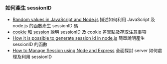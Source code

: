 ### 如何產生 sessionID
* [Random values in JavaScript and Node.js](https://blog.abelotech.com/posts/generate-random-values-nodejs-javascript/#generate-random-values-using-node-js-crypto-module)
   描述如何利用 JavaScript 及 node.js 的函數產生 sessionID 碼
* [cookie 和 session](https://wiki.jikexueyuan.com/project/node-lessons/cookie-session.html) 說明 sessionID 及 cookie 差異點及存取注意事項
* [How it is possible to generate session id in node.js](https://stackoverflow.com/questions/18078711/how-it-is-possible-to-generate-session-id-in-node-js) 簡單說明產生 sessionID 的函數
* [How to Manage Session using Node and Express](https://codeforgeek.com/manage-session-using-node-js-express-4/) 全面探討 server 如何處理及利用 sessionID

